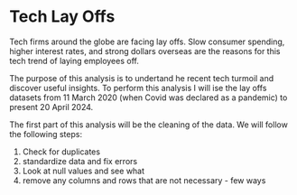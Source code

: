 # Tech Lay Offs

Tech firms around the globe are facing lay offs. Slow consumer spending, higher interest rates, and strong dollars overseas are the reasons for this tech trend of laying employees off. 

The purpose of this analysis is to undertand he recent tech turmoil and discover useful insights. To perform this analysis I will ise the lay offs datasets from 11 March 2020 (when Covid was declared as a pandemic) to present 20 April 2024.  

The first part of this analysis will be the cleaning of the data. We will follow the following steps:
1. Check for duplicates
2. standardize data and fix errors
3. Look at null values and see what 
4. remove any columns and rows that are not necessary - few ways
